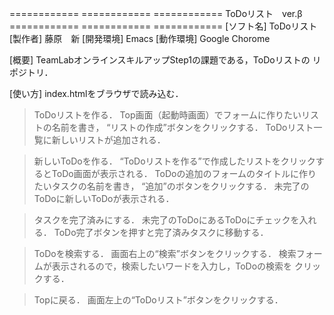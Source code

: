 ============ ============ ============
ToDoリスト　ver.β
============ ============ ============
[ソフト名]
ToDoリスト
[製作者]
藤原　新
[開発環境]
Emacs
[動作環境]
Google Chorome

[概要]
TeamLabオンラインスキルアップStep1の課題である，ToDoリストの
リポジトリ．

[使い方]
index.htmlをブラウザで読み込む．

>ToDoリストを作る．
Top画面（起動時画面）でフォームに作りたいリストの名前を書き，
“リストの作成”ボタンをクリックする．
ToDoリスト一覧に新しいリストが追加される．

>新しいToDoを作る．
“ToDoリストを作る”で作成したリストをクリックするとToDo画面が表示される．
ToDoの追加のフォームのタイトルに作りたいタスクの名前を書き，
“追加”のボタンをクリックする．
未完了のToDoに新しいToDoが表示される．

>タスクを完了済みにする．
未完了のToDoにあるToDoにチェックを入れる．
ToDo完了ボタンを押すと完了済みタスクに移動する．

>ToDoを検索する．
画面右上の“検索”ボタンをクリックする．
検索フォームが表示されるので，検索したいワードを入力し，ToDoの検索を
クリックする．

>Topに戻る．
画面左上の“ToDoリスト”ボタンをクリックする．

